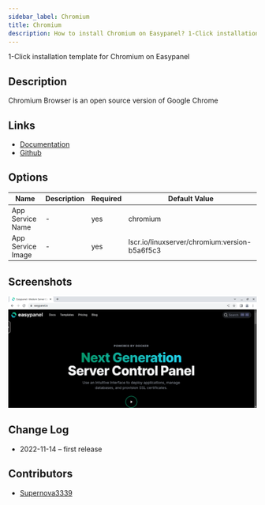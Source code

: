 ```yaml
---
sidebar_label: Chromium
title: Chromium
description: How to install Chromium on Easypanel? 1-Click installation template for Chromium on Easypanel
---
```


<!-- generated -->

1-Click installation template for Chromium on Easypanel

## Description

Chromium Browser is an open source version of Google Chrome

## Links

- [Documentation](https://docs.linuxserver.io/images/docker-chromium)
- [Github](https://github.com/linuxserver/docker-chromium)

## Options

Name | Description | Required | Default Value
-|-|-|-
App Service Name | - | yes | chromium
App Service Image | - | yes | lscr.io/linuxserver/chromium:version-b5a6f5c3

## Screenshots

![Chromium Screenshot](./assets/screenshot.png)

## Change Log

- 2022-11-14 – first release

## Contributors

- [Supernova3339](https://github.com/Supernova3339)
